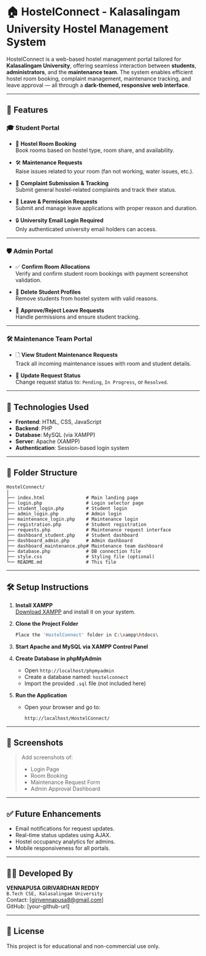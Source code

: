 # 🏠 HostelConnect - Kalasalingam University Hostel Management System

HostelConnect is a web-based hostel management portal tailored for **Kalasalingam University**, offering seamless interaction between **students**, **administrators**, and the **maintenance team**. The system enables efficient hostel room booking, complaint management, maintenance tracking, and leave approval — all through a **dark-themed, responsive web interface**.

---

## 🚀 Features

### 🎓 Student Portal
- 📌 **Hostel Room Booking**  
  Book rooms based on hostel type, room share, and availability.

- 🛠️ **Maintenance Requests**  
  Raise issues related to your room (fan not working, water issues, etc.).

- 📄 **Complaint Submission & Tracking**  
  Submit general hostel-related complaints and track their status.

- 📝 **Leave & Permission Requests**  
  Submit and manage leave applications with proper reason and duration.

- 🔒 **University Email Login Required**  
  Only authenticated university email holders can access.

---

### 🛡️ Admin Portal
- ✅ **Confirm Room Allocations**  
  Verify and confirm student room bookings with payment screenshot validation.

- 🚫 **Delete Student Profiles**  
  Remove students from hostel system with valid reasons.

- 📄 **Approve/Reject Leave Requests**  
  Handle permissions and ensure student tracking.

---

### 🛠️ Maintenance Team Portal
- 🗋 **View Student Maintenance Requests**  
  Track all incoming maintenance issues with room and student details.

- 🔧 **Update Request Status**  
  Change request status to: `Pending`, `In Progress`, or `Resolved`.

---

## 🤖 Technologies Used

- **Frontend**: HTML, CSS, JavaScript  
- **Backend**: PHP  
- **Database**: MySQL (via XAMPP)  
- **Server**: Apache (XAMPP)  
- **Authentication**: Session-based login system

---

## 📁 Folder Structure

```
HostelConnect/
│
├── index.html               # Main landing page
├── login.php                # Login selector page
├── student_login.php        # Student login
├── admin_login.php          # Admin login
├── maintenance_login.php    # Maintenance login
├── registration.php         # Student registration
├── requests.php             # Maintenance request interface
├── dashboard_student.php    # Student dashboard
├── dashboard_admin.php      # Admin dashboard
├── dashboard_maintenance.php# Maintenance team dashboard
├── database.php             # DB connection file
├── style.css                # Styling file (optional)
└── README.md                # This file
```

---

## 🛠️ Setup Instructions

1. **Install XAMPP**  
   [Download XAMPP](https://www.apachefriends.org/index.html) and install it on your system.

2. **Clone the Project Folder**  
   ```bash
   Place the 'HostelConnect' folder in C:\xampp\htdocs\
   ```

3. **Start Apache and MySQL via XAMPP Control Panel**

4. **Create Database in phpMyAdmin**  
   - Open `http://localhost/phpmyadmin`  
   - Create a database named: `hostelconnect`  
   - Import the provided `.sql` file (not included here)

5. **Run the Application**  
   - Open your browser and go to:  
     ```
     http://localhost/HostelConnect/
     ```

---

## 🎨 Screenshots

> Add screenshots of:
> - Login Page
> - Room Booking
> - Maintenance Request Form
> - Admin Approval Dashboard

---

## ✅ Future Enhancements

- Email notifications for request updates.
- Real-time status updates using AJAX.
- Hostel occupancy analytics for admins.
- Mobile responsiveness for all portals.

---

## 🙋‍♂️ Developed By

**VENNAPUSA GIRIVARDHAN REDDY**  
`B.Tech CSE, Kalasalingam University`  
Contact: [girivennapusa8@gmail.com]  
GitHub: [your-github-url]

---

## 📜 License

This project is for educational and non-commercial use only.

